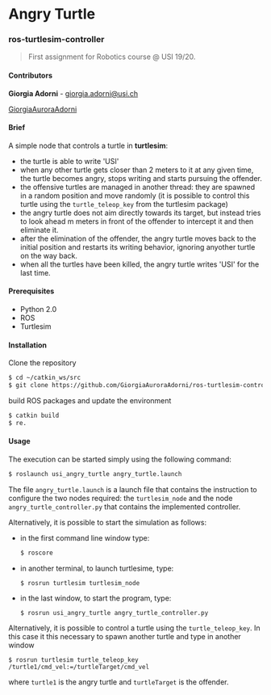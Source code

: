 # Angry Turtle 
### ros-turtlesim-controller

> First assignment for Robotics course @ USI 19/20.

#### Contributors

**Giorgia Adorni** - giorgia.adorni@usi.ch   

[GiorgiaAuroraAdorni](https://github.com/GiorgiaAuroraAdorni)

#### Brief

A simple node that controls a turtle in **turtlesim**:

- the turtle is able to write 'USI' 
- when any other turtle gets closer than 2 meters to it at any given time, the turtle becomes angry, stops writing and starts pursuing the offender. 
- the offensive turtles are managed in another thread: they are spawned in a random position and move randomly (it is possible to control this turtle using the `turtle_teleop_key` from the turtlesim package)
- the angry turtle does not aim directly towards its target, but instead tries to look ahead m meters in front of the offender to intercept it and then eliminate it.
- after the elimination of the offender, the angry turtle moves back to the initial position and restarts its writing behavior, ignoring anyother turtle on the way back. 
- when all the turtles have been killed, the angry turtle writes 'USI' for the last time.

#### Prerequisites

* Python 2.0 
* ROS
* Turtlesim

#### Installation

Clone the repository

```sh
$ cd ~/catkin_ws/src
$ git clone https://github.com/GiorgiaAuroraAdorni/ros-turtlesim-controller
```
build ROS packages and update the environment

```sh
$ catkin build
$ re.
```

#### Usage

The execution can be started simply using the following command:

```bash
$ roslaunch usi_angry_turtle angry_turtle.launch
```

The file `angry_turtle.launch` is a launch file that contains the instruction to configure the two nodes required: the `turtlesim_node` and the node `angry_turtle_controller.py` that contains the implemented controller.

Alternatively, it is possible to start the simulation as follows:

- in the first command line window type:

  ```sh
  $ roscore 
  ```

- in another terminal, to launch turtlesime, type:

  ```
  $ rosrun turtlesim turtlesim_node
  ```

- in the last window, to start the program, type:

  ```
  $ rosrun usi_angry_turtle angry_turtle_controller.py
  ```

Alternatively, it is possible to control a turtle using the `turtle_teleop_key`. In this case it this necessary to spawn another turtle and type in another window 

```
$ rosrun turtlesim turtle_teleop_key /turtle1/cmd_vel:=/turtleTarget/cmd_vel
```

where `turtle1` is the angry turtle and `turtleTarget` is the offender.
